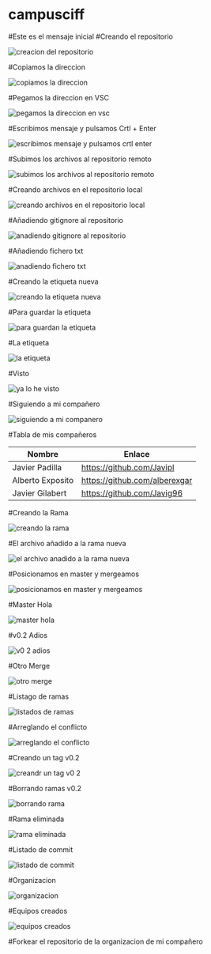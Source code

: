 # campusciff
#Este es el mensaje inicial
#Creando el repositorio



![creacion del repositorio](https://user-images.githubusercontent.com/45201509/48904534-f932e980-ee5e-11e8-992f-b49ee22a5df9.png)



#Copiamos la direccion



![copiamos la direccion](https://user-images.githubusercontent.com/45201509/48904772-c4736200-ee5f-11e8-93f2-fa11d7acb62e.png)



#Pegamos la direccion en VSC


![pegamos la direccion en vsc](https://user-images.githubusercontent.com/45201509/48904840-07353a00-ee60-11e8-9bbb-6eddda52a9ba.png)



#Escribimos mensaje y pulsamos Crtl + Enter



![escribimos mensaje y pulsamos crtl enter](https://user-images.githubusercontent.com/45201509/48906227-18804580-ee64-11e8-97cb-8bffc42daa9e.png)



#Subimos los archivos al repositorio remoto



![subimos los archivos al repositorio remoto](https://user-images.githubusercontent.com/45201509/48906276-3c438b80-ee64-11e8-9987-cbf78781d069.png)



#Creando archivos en el repositorio local



![creando archivos en el repositorio local](https://user-images.githubusercontent.com/45201509/48906314-54b3a600-ee64-11e8-9d5a-5be0ce8513c2.png)



#Añadiendo gitignore al repositorio



![anadiendo gitignore al repositorio](https://user-images.githubusercontent.com/45201509/48906371-86c50800-ee64-11e8-952b-a3ceab3dde3d.png)



#Añadiendo fichero txt



![anadiendo fichero txt](https://user-images.githubusercontent.com/45201509/48906396-9f352280-ee64-11e8-8679-5fac7b64ef85.png)



#Creando la etiqueta nueva



![creando la etiqueta nueva](https://user-images.githubusercontent.com/45201509/48906431-b8d66a00-ee64-11e8-9bfd-d2771be7a587.png)



#Para guardar la etiqueta



![para guardan la etiqueta](https://user-images.githubusercontent.com/45201509/48906463-d0155780-ee64-11e8-9b51-8f3ef81b0d6e.png)



#La etiqueta




![la etiqueta](https://user-images.githubusercontent.com/45201509/48906508-f0ddad00-ee64-11e8-9730-b10365c44fc4.png)



#Visto



![ya lo he visto](https://user-images.githubusercontent.com/45201509/48906522-04891380-ee65-11e8-9344-ac6a0748a6ef.png)



#Siguiendo a mi compañero



![siguiendo a mi companero](https://user-images.githubusercontent.com/45201509/48933531-e3760080-ef00-11e8-94c0-a8e7bb8b792c.png)



#Tabla de mis compañeros



| Nombre | Enlace |
| ------------- | ------------- |
| Javier Padilla  | https://github.com/Javipl   |
| Alberto Exposito  | https://github.com/alberexgar  |
| Javier Gilabert  | https://github.com/Javig96   |



#Creando la Rama



![creando la rama](https://user-images.githubusercontent.com/45201509/48937691-36ef4b00-ef0f-11e8-9d6b-1b56f53e664f.png)



#El archivo añadido a la rama nueva


![el archivo anadido a la rama nueva](https://user-images.githubusercontent.com/45201509/48937810-8b92c600-ef0f-11e8-9586-4a1eb715f3d0.png)



#Posicionamos en master y mergeamos



![posicionamos en master y mergeamos](https://user-images.githubusercontent.com/45201509/48937824-9b120f00-ef0f-11e8-8c43-c6d5ef16b6ff.png)



#Master Hola



![master hola](https://user-images.githubusercontent.com/45201509/48937846-a9602b00-ef0f-11e8-85ef-aedc2a36ae90.png)



#v0.2 Adios



![v0 2 adios](https://user-images.githubusercontent.com/45201509/48937881-c4329f80-ef0f-11e8-8ae4-f9a48075952b.png)



#Otro Merge



![otro merge](https://user-images.githubusercontent.com/45201509/48937933-f0e6b700-ef0f-11e8-8787-f80e1338b031.png)



#Listago de ramas



![listados de ramas](https://user-images.githubusercontent.com/45201509/48937949-ff34d300-ef0f-11e8-961a-db487694c2ad.png)



#Arreglando el conflicto



![arreglando el conflicto](https://user-images.githubusercontent.com/45201509/48937967-0f4cb280-ef10-11e8-935c-792f066af332.png)



#Creando un tag v0.2



![creandr un tag v0 2](https://user-images.githubusercontent.com/45201509/48938016-3dca8d80-ef10-11e8-8ad1-58c5bb14474e.png)



#Borrando ramas v0.2


![borrando rama](https://user-images.githubusercontent.com/45201509/48938036-4f139a00-ef10-11e8-874e-a9ca11bbac8d.png)



#Rama eliminada



![rama eliminada](https://user-images.githubusercontent.com/45201509/48938071-5fc41000-ef10-11e8-9c5e-764471e8b45c.png)



#Listado de commit



![listado de commit](https://user-images.githubusercontent.com/45201509/48938114-7a968480-ef10-11e8-9057-a2612bd18156.png)



#Organizacion



![organizacion](https://user-images.githubusercontent.com/45201509/48938128-86824680-ef10-11e8-8517-309e140ce7f8.png)



#Equipos creados



![equipos creados](https://user-images.githubusercontent.com/45201509/48938155-9c900700-ef10-11e8-8c23-aff21c6ff80e.png)



#Forkear el repositorio de la organizacion de mi compañero




